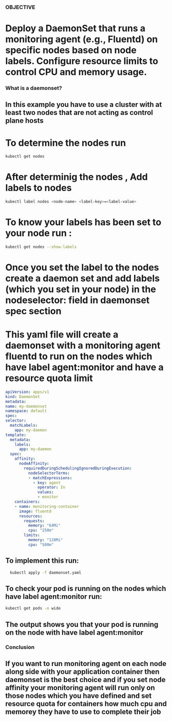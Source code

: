 ### OBJECTIVE
 #  Deploy a DaemonSet that runs a monitoring agent (e.g., Fluentd) on     specific nodes based on node labels. Configure resource limits to control CPU and memory usage.

### What is a daemonset?


## In this example you have to use a cluster with at least two nodes that are not acting as control plane hosts

   # To determine the nodes run
```bash
kubectl get nodes
```

# After determinig the nodes , Add labels to nodes
  ```bash
  kubectl label nodes <node-name> <label-key>=<label-value>
  ```
# To know your labels has been set to your node run :
  ```bash
  kubectl get nodes --show-labels
  ```
# Once you set the label to the nodes create a daemon set and add labels (which you set in your node) in the nodeselector: field in daemonset spec section 
# This yaml file will create a daemonset with a monitoring agent fluentd to run on the nodes which have label agent:monitor and have a resource quota limit    
  
  ```yaml
apiVersion: apps/v1
kind: DaemonSet
metadata:
  name: my-daemonset
  namespace: default
spec:
  selector:
    matchLabels:
      app: my-daemon
  template:
    metadata:
      labels:
        app: my-daemon
    spec:
      affinity:
        nodeAffinity:
          requiredDuringSchedulingIgnoredDuringExecution:
            nodeSelectorTerms:
            - matchExpressions:
              - key: agent
                operator: In
                values:
                - monitor
      containers:
      - name: monitoring-container
        image: fluentd
        resources:
          requests:
            memory: "64Mi"
            cpu: "250m"
          limits:
            memory: "128Mi"
            cpu: "500m"
```
## To implement this run:
 ```bash
   kubectl apply -f daemonset.yaml
   ```
## To check your pod is running on the nodes which have label agent:monitor run:
```bash
kubectl get pods -o wide
```
## The output shows you that your pod is running on the node with have label agent:monitor    

### Conclusion
 ## If you want to run monitoring agent on each node along side with your application container then daemonset is the best choice and if you set node affinity your monitoring agent will run only on those nodes which you have defined and set resource quota for containers how much cpu and memorey they have to use to complete their job